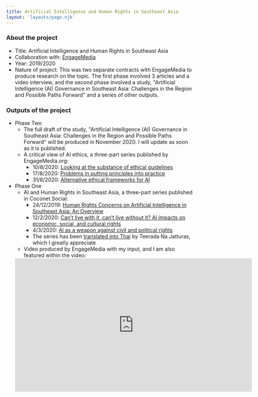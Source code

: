 ```yaml
---
title: Artificial Intelligence and Human Rights in Southeast Asia
layout: 'layouts/page.njk'
---
```


### About the project
- Title: Artificial Intelligence and Human Rights in Southeast Asia
- Collaboration with: [EngageMedia](https://engagemedia.org/)
- Year: 2019/2020
- Nature of project: This was two separate contracts with EngageMedia to produce research on the topic. The first phase involved 3 articles and a video interview, and the second phase involved a study, "Artificial Intelligence (AI) Governance in Southeast Asia: Challenges in the Region and Possible Paths Forward" and a series of other outputs. 


### Outputs of the project
- Phase Two
	- The full draft of the study, "Artificial Intelligence (AI) Governance in Southeast Asia: Challenges in the Region and Possible Paths Forward" will be produced in November 2020. I will update as soon as it is published. 
	- A critical view of AI ethics, a three-part series published by EngageMedia.org: 
		- 10/8/2020: [Looking at the substance of ethical guidelines](https://engagemedia.org/2020/artificial-intelligence-ethical-guidelines/)
		- 17/8/2020: [Problems in putting principles into practice](https://engagemedia.org/2020/artificial-intelligence-ethics-in-practice/)
		- 31/8/2020: [Alternative ethical frameworks for AI](https://engagemedia.org/2020/artificial-intelligence-alternative-ethics/)
- Phase One
	- AI and Human Rights in Southeast Asia, a three-part series published in Coconet.Social:
		- 24/12/2019: [Human Rights Concerns on Artificial Intelligence in Southeast Asia: An Overview](https://coconet.social/2019/human-rights-artificial-intelligence-southeast-asia/) 
		- 12/2/2020: [Can’t live with it, can’t live without it? AI impacts on economic, social, and cultural rights](https://coconet.social/2020/ai-impacts-economic-social-cultural-rights/)
		- 4/3/2020: [AI as a weapon against civil and political rights](https://coconet.social/2020/ai-weapon-civil-political-rights/)
		- The series has been [translated into Thai](https://coconet.social/2020/artificial-intelligence-thai-translation/) by Teerada Na Jatturas, which I greatly appreciate
	- Video produced by EngageMedia with my input, and I am also featured within the video:
	<iframe src="https://player.vimeo.com/video/400173734" width="640" height="360" frameborder="0" allow="autoplay; fullscreen" allowfullscreen></iframe>
